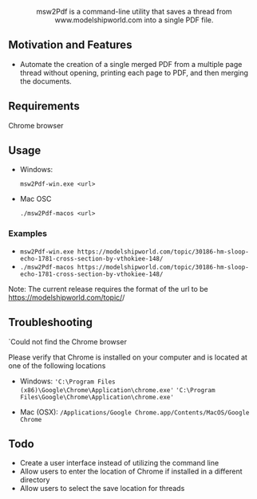 <p align="center">msw2Pdf is a command-line utility that saves a thread from www.modelshipworld.com into a single PDF file.</p>

## Motivation and Features

- Automate the creation of a single merged PDF from a multiple page thread without opening, printing each page to PDF, and then merging the documents.

## Requirements
Chrome browser

## Usage

- Windows:

  `msw2Pdf-win.exe <url>`

- Mac OSC

  `./msw2Pdf-macos <url>`

### Examples

- `msw2Pdf-win.exe https://modelshipworld.com/topic/30186-hm-sloop-echo-1781-cross-section-by-vthokiee-148/`
- `./msw2Pdf-macos https://modelshipworld.com/topic/30186-hm-sloop-echo-1781-cross-section-by-vthokiee-148/`

Note: The current release requires the format of the url to be https://modelshipworld.com/topic/<topic>/ 

## Troubleshooting

`Could not find the Chrome browser

Please verify that Chrome is installed on your computer and is located at one of the following locations
- Windows:
	`'C:\Program Files (x86)\Google\Chrome\Application\chrome.exe'`
	`'C:\Program Files\Google\Chrome\Application\chrome.exe'`

- Mac (OSX):
	`/Applications/Google Chrome.app/Contents/MacOS/Google Chrome`	

## Todo
- Create a user interface instead of utilizing the command line
- Allow users to enter the location of Chrome if installed in a different directory
- Allow users to select the save location for threads

